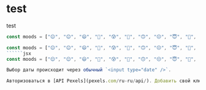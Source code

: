 # test
test    

```jsx
const moods = ["😌", "😊", "😄", "🤣", "😰", "🥰", "🙃", "😔", "😇", "🤔", "😩", "😭", "😤", "😵", "🤒", "🤤"];
```
```jsx
const moods = ["😌", "😊", "😄", "🤣", "😰", "🥰", "🙃", "😔", "😇", "🤔", "😩", "😭", "😤", "😵", "🤒", "🤤"];
``````jsx
const moods = ["😌", "😊", "😄", "🤣", "😰", "🥰", "🙃", "😔", "😇", "🤔", "😩", "😭", "😤", "😵", "🤒", "🤤"];

Выбор даты происходит через обычный `<input type="date" />`.

Авторизоваться в [API Pexels](pexels.com/ru-ru/api/). Добавить свой ключ в код для запросов. Подробнее в [документации pexels](https://www.pexels.com/ru-ru/api/documentation/).